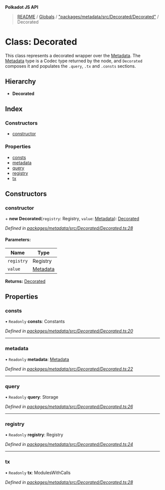 **Polkadot JS API**

> [README](../README.md) / [Globals](../globals.md) / ["packages/metadata/src/Decorated/Decorated"](../modules/_packages_metadata_src_decorated_decorated_.md) / Decorated

# Class: Decorated

This class represents a decorated wrapper over the [Metadata](_packages_metadata_src_metadata_metadata_.metadata.md). The
[Metadata](_packages_metadata_src_metadata_metadata_.metadata.md) type is a Codec type returned by the node, and `Decorated`
composes it and populates the `.query`, `.tx` and `.consts` sections.

## Hierarchy

* **Decorated**

## Index

### Constructors

* [constructor](_packages_metadata_src_decorated_decorated_.decorated.md#constructor)

### Properties

* [consts](_packages_metadata_src_decorated_decorated_.decorated.md#consts)
* [metadata](_packages_metadata_src_decorated_decorated_.decorated.md#metadata)
* [query](_packages_metadata_src_decorated_decorated_.decorated.md#query)
* [registry](_packages_metadata_src_decorated_decorated_.decorated.md#registry)
* [tx](_packages_metadata_src_decorated_decorated_.decorated.md#tx)

## Constructors

### constructor

\+ **new Decorated**(`registry`: Registry, `value`: [Metadata](_packages_metadata_src_metadata_metadata_.metadata.md)): [Decorated](_packages_metadata_src_decorated_decorated_.decorated.md)

*Defined in [packages/metadata/src/Decorated/Decorated.ts:28](https://github.com/polkadot-js/api/blob/c6bc664f8/packages/metadata/src/Decorated/Decorated.ts#L28)*

#### Parameters:

Name | Type |
------ | ------ |
`registry` | Registry |
`value` | [Metadata](_packages_metadata_src_metadata_metadata_.metadata.md) |

**Returns:** [Decorated](_packages_metadata_src_decorated_decorated_.decorated.md)

## Properties

### consts

• `Readonly` **consts**: Constants

*Defined in [packages/metadata/src/Decorated/Decorated.ts:20](https://github.com/polkadot-js/api/blob/c6bc664f8/packages/metadata/src/Decorated/Decorated.ts#L20)*

___

### metadata

• `Readonly` **metadata**: [Metadata](_packages_metadata_src_metadata_metadata_.metadata.md)

*Defined in [packages/metadata/src/Decorated/Decorated.ts:22](https://github.com/polkadot-js/api/blob/c6bc664f8/packages/metadata/src/Decorated/Decorated.ts#L22)*

___

### query

• `Readonly` **query**: Storage

*Defined in [packages/metadata/src/Decorated/Decorated.ts:26](https://github.com/polkadot-js/api/blob/c6bc664f8/packages/metadata/src/Decorated/Decorated.ts#L26)*

___

### registry

• `Readonly` **registry**: Registry

*Defined in [packages/metadata/src/Decorated/Decorated.ts:24](https://github.com/polkadot-js/api/blob/c6bc664f8/packages/metadata/src/Decorated/Decorated.ts#L24)*

___

### tx

• `Readonly` **tx**: ModulesWithCalls

*Defined in [packages/metadata/src/Decorated/Decorated.ts:28](https://github.com/polkadot-js/api/blob/c6bc664f8/packages/metadata/src/Decorated/Decorated.ts#L28)*
